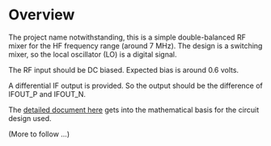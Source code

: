 Overview
========

The project name notwithstanding, this is a simple double-balanced RF mixer for the 
HF frequency range (around 7 MHz). The design is a switching mixer, so the local 
oscillator (LO) is a digital signal.  

The RF input should be DC biased. Expected bias is around 0.6 volts.

A differential IF output is provided.  So the output should be the difference of
IFOUT_P and IFOUT_N.

The [detailed document here](https://github.com/brucemack/tt07-sb-mixer/blob/main/docs/math.md) gets 
into the mathematical basis for the circuit design used.

(More to follow ...)


